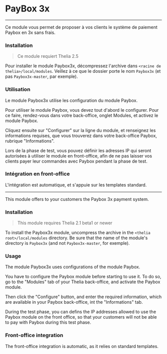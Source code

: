 # PayBox 3x
----------

Ce module vous permet de proposer à vos clients le système de paiement Paybox en 3x sans frais.

### Installation

> Ce module requiert Thelia 2.5

Pour installer le module Paybox3x, décompressez l'archive dans `<racine de thelia>/local/modules`. Veillez à ce que le dossier porte le nom `Paybox3x` (et pas `Paybox3x-master`, par exemple).

### Utilisation

Le module Paybox3x utilise les configuration du module Paybox.

Pour utiliser le module Paybox, vous devez tout d'abord le configurer. Pour ce faire, rendez-vous dans votre back-office, onglet Modules, et activez le module Paybox.

Cliquez ensuite sur "Configurer" sur la ligne du module, et renseignez les informations requises, que vous trouverez dans votre back-office Paybox, rubrique "Informations".

Lors de la phase de test, vous pouvez définir les adresses IP qui seront autorisées à utiliser le module en front-office, afin de ne pas laisser vos clients payer leur commandes avec Paybox pendant la phase de test.

### Intégration en front-office

L'intégration est automatique, et s'appuie sur les templates standard.

----------

This module offers to your customers the Paybox 3x payment system.

### Installation

> This module requires Thelia 2.1 beta1 or newer

To install the Paybox3x module, uncompress the archive in the `<thelia root>/local/modules` directory. Be sure that the name of the module's directory is `Paybox3x` (and not `Paybox3x-master`, for exemple).

### Usage

The module Paybox3x uses configurations of the module Paybox.

You have to configure the Paybox module before starting to use it. To do so, go to the "Modules" tab of your Thelia back-office, and activate the Paybox module.

Then click the "Configure" button, and enter the required information, which are available in your Paybox back-office, int the "Informations" tab.

During the test phase, you can defins the IP addresses allowed to use the Paybox module on the front office, so that your customers will not be able to pay with Paybox during this test phase. 

### Front-office integration

The front-office integration is automatic, as it relies on standard templates.
